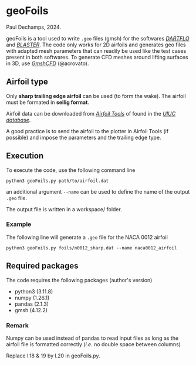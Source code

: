 # geoFoils
Paul Dechamps, 2024.

geoFoils is a tool used to write `.geo` files (gmsh) for the softwares [_DARTFLO_][dartflo-repo] and [_BLASTER_][blaster-repo].
The code only works for 2D airfoils and generates geo files with adapted mesh parameters that can readily be used like the test cases present in both softwares. To generate CFD meshes around lifting surfaces in 3D, use [_GmshCFD_][gmshcfd-repo] (@acrovato).

## Airfoil type

Only **sharp trailing edge airfoil** can be used (to form the wake). The airfoil must be formated in **seilig format**.

Airfoil data can be downloaded from [_Airfoil Tools_][airfoiltools-website] of found in the [_UIUC database_][uiuc-website].

A good practice is to send the airfoil to the plotter in Airfoil Tools (if possible) and impose the parameters and the trailing edge type.

## Execution

To execute the code, use the following command line 

`python3 geoFoils.py path/to/airfoil.dat`

an additional argument `--name` can be used to define the name of the output `.geo` file.

The output file is written in a workspace/ folder.

### Example

The following line will generate a `.geo` file for the NACA 0012 airfoil

`python3 geoFoils.py foils/n0012_sharp.dat --name naca0012_airfoil`


## Required packages

The code requires the following packages (author's version)
- python3 (3.11.8)
- numpy (1.26.1)
- pandas (2.1.3)
- gmsh (4.12.2)

### Remark

Numpy can be used instead of pandas to read input files as long as the airfoil file is formatted correctly (*i.e.* no double space between columns)

Replace l.18 & 19 by l.20 in geoFoils.py.




[blaster-repo]: https://gitlab.uliege.be/am-dept/blaster
[dartflo-repo]: https://gitlab.uliege.be/am-dept/dartflo
[gmshcfd-repo]: https://github.com/acrovato/gmshcfd
[airfoiltools-website]: http://airfoiltools.com/
[uiuc-website]: https://m-selig.ae.illinois.edu/ads/coord_database.html